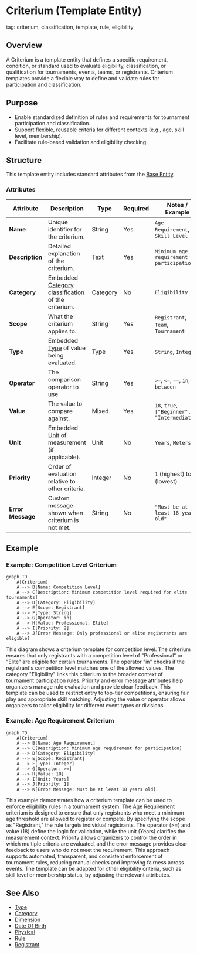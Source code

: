 # Criterium (Template Entity)

tag: criterium, classification, template, rule, eligibility

## Overview

A Criterium is a template entity that defines a specific requirement, condition, or standard used to evaluate eligibility, classification, or qualification for tournaments, events, teams, or registrants. Criterium templates provide a flexible way to define and validate rules for participation and classification.

## Purpose

- Enable standardized definition of rules and requirements for tournament participation and classification.
- Support flexible, reusable criteria for different contexts (e.g., age, skill level, membership).
- Facilitate rule-based validation and eligibility checking.

## Structure

This template entity includes standard attributes from the [Base Entity](../foundation/base_entity.md).

### Attributes

| Attribute         | Description                                     | Type    | Required | Notes / Example                              |
| ----------------- | ----------------------------------------------- | ------- | -------- | -------------------------------------------- |
| **Name**          | Unique identifier for the criterium.            | String  | Yes      | `Age Requirement`, `Skill Level`             |
| **Description**   | Detailed explanation of the criterium.          | Text    | Yes      | `Minimum age requirement for participation.` |
| **Category**      | Embedded [Category](../classification/category.md) classification of the criterium. | Category | No       | `Eligibility`    |
| **Scope**         | What the criterium applies to.                  | String  | Yes      | `Registrant`, `Team`, `Tournament`          |
| **Type**          | Embedded [Type](../classification/type.md) of value being evaluated. | Type | Yes      | `String`, `Integer`    |
| **Operator**      | The comparison operator to use.                 | String  | Yes      | `>=`, `<=`, `==`, `in`, `between`            |
| **Value**         | The value to compare against.                   | Mixed   | Yes      | `18`, `true`, `["Beginner", "Intermediate"]` |
| **Unit**          | Embedded [Unit](../classification/measurement/unit.md) of measurement (if applicable). | Unit    | No       | `Years`, `Meters`    |
| **Priority**      | Order of evaluation relative to other criteria. | Integer | No       | `1` (highest) to `10` (lowest)               |
| **Error Message** | Custom message shown when criterium is not met. | String  | No       | `"Must be at least 18 years old"`            |

## Example

### Example: Competition Level Criterium

```mermaid
graph TD
    A[Criterium]
    A --> B[Name: Competition Level]
    A --> C[Description: Minimum competition level required for elite tournaments]
    A --> D[Category: Eligibility]
    A --> E[Scope: Registrant]
    A --> F[Type: String]
    A --> G[Operator: in]
    A --> H[Value: Professional, Elite]
    A --> I[Priority: 2]
    A --> J[Error Message: Only professional or elite registrants are eligible]
```

This diagram shows a criterium template for competition level. The criterium ensures that only registrants with a competition level of "Professional" or "Elite" are eligible for certain tournaments. The operator "in" checks if the registrant's competition level matches one of the allowed values. The category "Eligibility" links this criterium to the broader context of tournament participation rules. Priority and error message attributes help organizers manage rule evaluation and provide clear feedback. This template can be used to restrict entry to top-tier competitions, ensuring fair play and appropriate skill matching. Adjusting the value or operator allows organizers to tailor eligibility for different event types or divisions.

### Example: Age Requirement Criterium

```mermaid
graph TD
    A[Criterium]
    A --> B[Name: Age Requirement]
    A --> C[Description: Minimum age requirement for participation]
    A --> D[Category: Eligibility]
    A --> E[Scope: Registrant]
    A --> F[Type: Integer]
    A --> G[Operator: >=]
    A --> H[Value: 18]
    A --> I[Unit: Years]
    A --> J[Priority: 1]
    A --> K[Error Message: Must be at least 18 years old]
```

This example demonstrates how a criterium template can be used to enforce eligibility rules in a tournament system. The Age Requirement criterium is designed to ensure that only registrants who meet a minimum age threshold are allowed to register or compete. By specifying the scope as "Registrant," the rule targets individual registrants. The operator (>=) and value (18) define the logic for validation, while the unit (Years) clarifies the measurement context. Priority allows organizers to control the order in which multiple criteria are evaluated, and the error message provides clear feedback to users who do not meet the requirement. This approach supports automated, transparent, and consistent enforcement of tournament rules, reducing manual checks and improving fairness across events. The template can be adapted for other eligibility criteria, such as skill level or membership status, by adjusting the relevant attributes.

## See Also

- [Type](../classification/type.md)
- [Category](../classification/category.md)
- [Dimension](../classification/dimension.md)
- [Date Of Birth](../identity/attributes/date_of_birth.md)
- [Physical](../identity/attributes/physical.md)
- [Rule](../tournament/rule.md)
- [Registrant](../registration/registrant.md)
